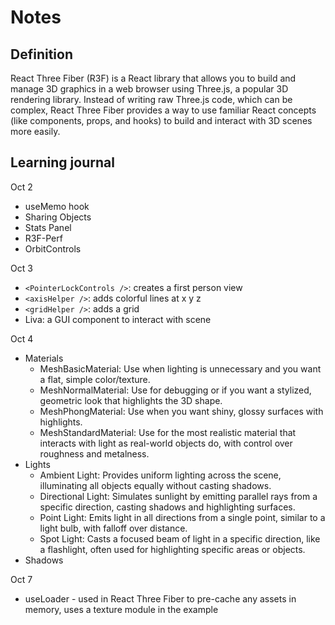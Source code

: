 # Notes

## Definition

React Three Fiber (R3F) is a React library that allows you to build and manage 3D graphics in a web browser using Three.js, a popular 3D rendering library. Instead of writing raw Three.js code, which can be complex, React Three Fiber provides a way to use familiar React concepts (like components, props, and hooks) to build and interact with 3D scenes more easily.

## Learning journal

Oct 2
- useMemo hook
- Sharing Objects
- Stats Panel
- R3F-Perf
- OrbitControls

Oct 3
- `<PointerLockControls />`: creates a first person view
- `<axisHelper />`: adds colorful lines at x y z
- `<gridHelper />`: adds a grid
- Liva: a GUI component to interact with scene 

Oct 4
- Materials
  - MeshBasicMaterial: Use when lighting is unnecessary and you want a flat, simple color/texture.
  - MeshNormalMaterial: Use for debugging or if you want a stylized, geometric look that highlights the 3D shape.
  - MeshPhongMaterial: Use when you want shiny, glossy surfaces with highlights.
  - MeshStandardMaterial: Use for the most realistic material that interacts with light as real-world objects do, with control over roughness and metalness.
- Lights
  - Ambient Light: Provides uniform lighting across the scene, illuminating all objects equally without casting shadows.
  - Directional Light: Simulates sunlight by emitting parallel rays from a specific direction, casting shadows and highlighting surfaces.
  - Point Light: Emits light in all directions from a single point, similar to a light bulb, with falloff over distance.
  - Spot Light: Casts a focused beam of light in a specific direction, like a flashlight, often used for highlighting specific areas or objects.
- Shadows

Oct 7
- useLoader -  used in React Three Fiber to pre-cache any assets in memory, uses a texture module in the example
